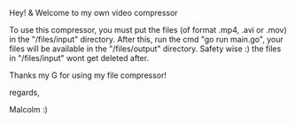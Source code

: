 Hey! 
& Welcome to my own video compressor

To use this compressor, you must put the files (of format .mp4, .avi or .mov) in the "/files/input" directory.
After this, run the cmd "go run main.go", your files will be available in the "/files/output" directory.
Safety wise :) the files in "/files/input" wont get deleted after.

Thanks my G for using my file compressor!

regards, 

Malcolm :) 
